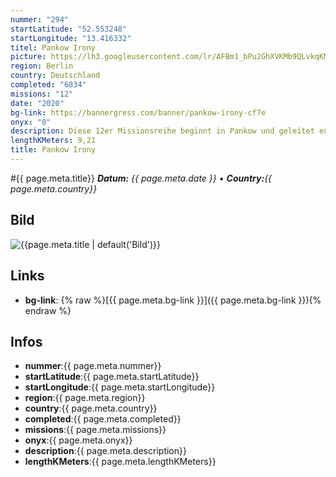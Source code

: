 ```yaml
---
nummer: "294"
startLatitude: "52.553248"
startLongitude: "13.416332"
titel: Pankow Irony
picture: https://lh3.googleusercontent.com/lr/AFBm1_bPu2GhXVKMb9QLvkqKM5eZpWMK6nFU33xMpKaL7tsi7IUVMKyVrq8sAJcIUgCxFyJvtKBpKQueMiSQLRaMcT49meNztyXH1NN_wahfZgP3ejYzdUtVYuVR5z1qyaI-Jskp1xb4Lnu3RkSvOsBVJtEVAe0UaNUg7lSHvNwoRxqd2lYUlUOgipVxFeuIDYv3dvSLWlkmUvQFRE6r52RGmKMGluH3Op5S1mJXXrH5uZVrpkdXU-IUD1SoVm26IRWgaD7a5o0nZ4T5KLANQmmS-_5I8gh89zG-QB80WNgQtEa80ON_suCA2Rf0HiCM007TFANHid2UbEHFxhimgS_KLXi8w8YpIH28xF0fgNZi9dm6-Sm-f8qHecLm7RpPdJEL3568vPOBcrFkHsnANQAdYoXmejJ7E5WUSZAbRObR_cx3-hOgTZMnaWovTJ_fQcky9HUzHQAYVHE6yldSO8hBwqPtND4N8MzAAXQFBMTNBBUj6r3RrR4oYM5VhfVPOGwlvkVI5d0t7sm6ymIyJpUeIMpIWGzHlxbqGNgXNyG5ZjyOWQ13Tw_dYs8sV8HtgRAqAzFL8x3SQFdHO2vH6WtDVXeolbcRL1n4lljiZPkUrSQX6fHzdmiwVxpXxP0J_D8r2oNNMtZ3dDj6xrr1lHW-BASUlREYMzGzSEgM8tiUyq3qXJj8oDjEuRAQiLX2KrQApQl7AScA8UPwZ0bOh5BLlJ26R-yg_LMtf5f-fFdJVDNEMbZZgC9unFZclD_xeMEFGCpQ-C2w8Xj20wlN4mS-OI6TBIdcMIM9qiHUO7CbOdUnB3B2Sk_dlhHoERYb2mbJIEkVCbhj6bDyheuBALDDsWs4aVw9WgWLmHF8
region: Berlin
country: Deutschland
completed: "6834"
missions: "12"
date: "2020"
bg-link: https://bannergress.com/banner/pankow-irony-cf7e
onyx: "0"
description: Diese 12er Missionsreihe beginnt in Pankow und geleitet euch durch den Pankow Südkiez. Sie besteht aus 12 Missionen und bildet ein einmaliges Banner. Das Banner endet wo es beginnt.
lengthKMeters: 9,21
title: Pankow Irony
---
```


#{{ page.meta.title}}
_**Datum:** {{ page.meta.date }} • **Country:**{{ page.meta.country}}_

## Bild
![{{page.meta.title | default('Bild')}}]({{page.meta.picture}})

## Links
- **bg-link**: {% raw %}[{{ page.meta.bg-link }}]({{ page.meta.bg-link }}){% endraw %}

## Infos
- **nummer**:{{ page.meta.nummer}}
- **startLatitude**:{{ page.meta.startLatitude}}
- **startLongitude**:{{ page.meta.startLongitude}}
- **region**:{{ page.meta.region}}
- **country**:{{ page.meta.country}}
- **completed**:{{ page.meta.completed}}
- **missions**:{{ page.meta.missions}}
- **onyx**:{{ page.meta.onyx}}
- **description**:{{ page.meta.description}}
- **lengthKMeters**:{{ page.meta.lengthKMeters}}

